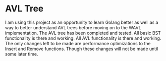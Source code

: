 # AVL Tree

I am using this project as an opportunity to learn Golang better as well as a way to better understand AVL trees before moving on to the WAVL implementation.
The AVL tree has been completed and tested. All basic BST functionality is there and working. All AVL functionality is there and working.
The only changes left to be made are performance optimizations to the Insert and Remove functions. Though these changes will not be made until some later time.
